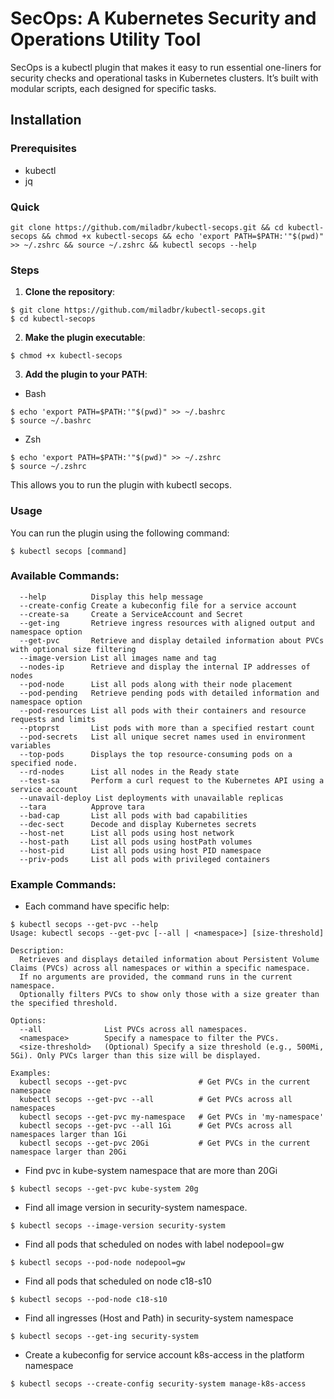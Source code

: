 # SecOps: A Kubernetes Security and Operations Utility Tool

SecOps is a kubectl plugin that makes it easy to run essential one-liners for security checks and operational tasks in Kubernetes clusters. It’s built with modular scripts, each designed for specific tasks.

## Installation

### Prerequisites

- kubectl
- jq

### Quick

```
git clone https://github.com/miladbr/kubectl-secops.git && cd kubectl-secops && chmod +x kubectl-secops && echo 'export PATH=$PATH:'"$(pwd)" >> ~/.zshrc && source ~/.zshrc && kubectl secops --help
```

### Steps

1. **Clone the repository**:
```
$ git clone https://github.com/miladbr/kubectl-secops.git
$ cd kubectl-secops
```

2. **Make the plugin executable**:

```
$ chmod +x kubectl-secops
```

3. **Add the plugin to your PATH**:

- Bash
```
$ echo 'export PATH=$PATH:'"$(pwd)" >> ~/.bashrc
$ source ~/.bashrc

```
- Zsh
```
$ echo 'export PATH=$PATH:'"$(pwd)" >> ~/.zshrc
$ source ~/.zshrc
```
This allows you to run the plugin with kubectl secops.

### Usage

You can run the plugin using the following command:
    
```
$ kubectl secops [command]
```

### Available Commands:

```
  --help          Display this help message
  --create-config Create a kubeconfig file for a service account
  --create-sa     Create a ServiceAccount and Secret
  --get-ing       Retrieve ingress resources with aligned output and namespace option
  --get-pvc       Retrieve and display detailed information about PVCs with optional size filtering
  --image-version List all images name and tag
  --nodes-ip      Retrieve and display the internal IP addresses of nodes
  --pod-node      List all pods along with their node placement
  --pod-pending   Retrieve pending pods with detailed information and namespace option
  --pod-resources List all pods with their containers and resource requests and limits
  --ptoprst       List pods with more than a specified restart count
  --pod-secrets   List all unique secret names used in environment variables
  --top-pods      Displays the top resource-consuming pods on a specified node.
  --rd-nodes      List all nodes in the Ready state
  --test-sa       Perform a curl request to the Kubernetes API using a service account
  --unavail-deploy List deployments with unavailable replicas
  --tara          Approve tara
  --bad-cap       List all pods with bad capabilities
  --dec-sect      Decode and display Kubernetes secrets
  --host-net      List all pods using host network
  --host-path     List all pods using hostPath volumes
  --host-pid      List all pods using host PID namespace
  --priv-pods     List all pods with privileged containers
```

### Example Commands:
- Each command have specific help:
```
$ kubectl secops --get-pvc --help
Usage: kubectl secops --get-pvc [--all | <namespace>] [size-threshold]

Description:
  Retrieves and displays detailed information about Persistent Volume Claims (PVCs) across all namespaces or within a specific namespace.
  If no arguments are provided, the command runs in the current namespace.
  Optionally filters PVCs to show only those with a size greater than the specified threshold.

Options:
  --all              List PVCs across all namespaces.
  <namespace>        Specify a namespace to filter the PVCs.
  <size-threshold>   (Optional) Specify a size threshold (e.g., 500Mi, 5Gi). Only PVCs larger than this size will be displayed.

Examples:
  kubectl secops --get-pvc                # Get PVCs in the current namespace
  kubectl secops --get-pvc --all          # Get PVCs across all namespaces
  kubectl secops --get-pvc my-namespace   # Get PVCs in 'my-namespace'
  kubectl secops --get-pvc --all 1Gi      # Get PVCs across all namespaces larger than 1Gi
  kubectl secops --get-pvc 20Gi           # Get PVCs in the current namespace larger than 20Gi
```

- Find pvc in kube-system namespace that are more than 20Gi
```
$ kubectl secops --get-pvc kube-system 20g
```

- Find all image version in security-system namespace.
```
$ kubectl secops --image-version security-system
```
- Find all pods that scheduled on nodes with label nodepool=gw
```
$ kubectl secops --pod-node nodepool=gw
```
- Find all pods that scheduled on node c18-s10
```
$ kubectl secops --pod-node c18-s10
```
- Find all ingresses (Host and Path) in security-system namespace
```
$ kubectl secops --get-ing security-system 
```
- Create a kubeconfig for service account k8s-access in the platform namespace
```
$ kubectl secops --create-config security-system manage-k8s-access
```